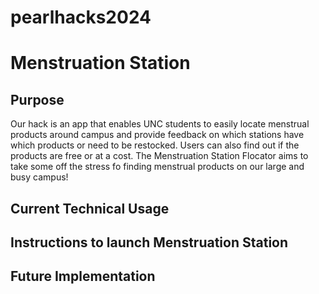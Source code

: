# pearlhacks2024

# Menstruation Station 

## Purpose 

Our hack is an app that enables UNC students to easily locate menstrual products around campus and provide feedback on which stations have which products or need to be restocked. Users can also find out if the products are free or at a cost. The Menstruation Station Flocator aims to take some off the stress fo finding menstrual products on our large and busy campus!

## Current Technical Usage 

## Instructions to launch Menstruation Station 

## Future Implementation

